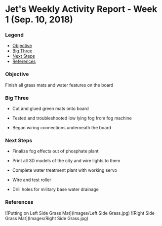 # Jet's Weekly Activity Report - Week 1  (Sep. 10, 2018)
### Legend
- [Objective](#objective)
- [Big Three](#big-three)
- [Next Steps](#next-steps)
- [References](#references)

### Objective

Finish all grass mats and water features on the board

### Big Three

- Cut and glued green mats onto board

- Tested and troubleshooted low lying fog from fog machine

- Began wiring connections underneath the board

### Next Steps

- Finalize fog effects out of phosphate plant

- Print all 3D models of the city and wire lights to them

- Complete water treatment plant with working servo

- Wire and test roller

- Drill holes for military base water drainage

### References

![Putting on Left Side Grass Mat](Images/Left Side Grass.jpg)
![Right Side Grass Mat](Images/Right Side Grass.jpg)
